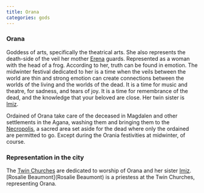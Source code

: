 ```yaml
---
title: Orana
categories: gods
---
```


### Orana

Goddess of arts, specifically the theatrical arts. She also represents the death-side of the veil her mother [Erena](Erena) guards. Represented as a woman with the head of a frog. According to her, truth can be found in emotion. The midwinter festival dedicated to her is a time when the veils between the world are thin and strong emotion can create connections between the worlds of the living and the worlds of the dead. It is a time for music and theatre, for sadness, and tears of joy. It is a time for remembrance of the dead, and the knowledge that your beloved are close. Her twin sister is [Imiz](Imiz).

Ordained of Orana take care of the deceased in Magdalen and other settlements in the Agana, washing them and bringing them to the [Necropolis](Necropolis), a sacred area set aside for the dead where only the ordained are permitted to go. Except during the Orania festivities at midwinter, of course.


### Representation in the city
The [Twin Churches](TwinChurches) are dedicated to worship of Orana and her sister [Imiz](Imiz). [Rosalie Beaumont](Rosalie Beaumont) is a priestess at the Twin Churches, representing Orana.
